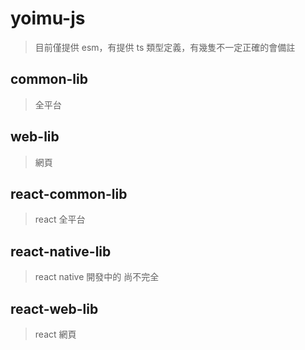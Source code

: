 # yoimu-js

> 目前僅提供 esm，有提供 ts 類型定義，有幾隻不一定正確的會備註

## common-lib

> 全平台

## web-lib

> 網頁

## react-common-lib

> react 全平台

## react-native-lib

> react native 開發中的 尚不完全

## react-web-lib

> react 網頁
